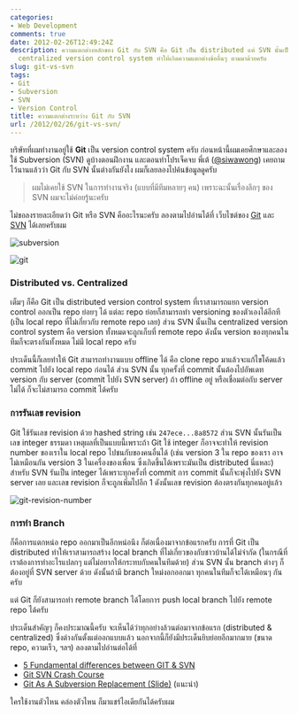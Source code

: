 ```yaml
---
categories:
- Web Development
comments: true
date: 2012-02-26T12:49:24Z
description: ความแตกต่างหลักของ Git กับ SVN คือ Git เป็น distributed แต่ SVN นั้นเป็น
  centralized version control system ทำให้เกิดความแตกต่างข้ออื่นๆ ตามมาด้วยครับ
slug: git-vs-svn
tags:
- Git
- Subversion
- SVN
- Version Control
title: ความแตกต่างระหว่าง Git กับ SVN
url: /2012/02/26/git-vs-svn/
---
```


บริษัทที่ผมทำงานอยู่ใช้ **Git** เป็น version control system ครับ ก่อนหน้านี้ผมเคยศึกษาและลองใช้ Subversion (SVN) ดูบ้างตอนฝึกงาน และตอนทำโปรเจ็คจบ พี่เต้ ([@siwawong](https://twitter.com/siwawong)) เคยถามไว้นานแล้วว่า Git กับ SVN นั้นต่างกันยังไง ผมก็เลยลองไปค้นข้อมูลดูครับ

> ผมไม่เคยใช้ SVN ในการทำงานจริง (แบบที่มีทีมหลายๆ คน) เพราะฉะนั้นเรื่องลึกๆ ของ SVN ผมจะไม่ค่อยรู้นะครับ

ไม่ขอลงรายละเอียดว่า Git หรือ SVN คืออะไรนะครับ ลองตามไปอ่านได้ที่ เว็บไซต์ของ [Git](http://git-scm.com/) และ ​[SVN](http://subversion.tigris.org/) ได้เลยครับผม

![subversion](http://farm9.staticflickr.com/8100/8507770554_f903cb0522_o.png)

![git](http://farm9.staticflickr.com/8085/8507774158_4e737d4d86_o.jpg)

### Distributed vs. Centralized

เต็มๆ ก็คือ Git เป็น distributed version control system ที่เราสามารถแยก version control ออกเป็น repo ย่อยๆ ได้ แต่ละ repo ย่อยก็สามารถทำ versioning ของตัวเองได้อีกที (เป็น local repo ที่ไม่เกี่ยวกับ remote repo เลย) ส่วน SVN นั้นเป็น centralized version control system คือ version ทั้งหมดจะถูกเก็บที่ remote repo ดังนั้น version ของทุกคนในทีมก็จะตรงกันทั้งหมด ไม่มี local repo ครับ

ประเด็นนี้ก็เลยทำให้ Git สามารถทำงานแบบ offline ได้ คือ clone repo มาแล้วจะแก้ไขโค้ดแล้ว commit ไปยัง local repo ก่อนได้ ส่วน SVN นั้น ทุกครั้งที่ commit นั้นต้องไปอัพเดท version กับ server (commit ไปยัง SVN server) ถ้า offline อยู่ หรือเชื่อมต่อกับ server ไม่ได้ ก็จะไม่สามารถ commit ได้ครับ

### การรันเลข revision

Git ใช้รันเลข revision ด้วย hashed string เช่น `247ece...8a8572` ส่วน SVN นั้นรันเป็นเลข integer ธรรมดา เหตุผลที่เป็นแบบนี้เพราะถ้า Git ใช้ integer ก็อาจจะทำให้ revision number ของเราใน local repo ไปชนกับของคนอื่นได้ (เช่น version 3 ใน repo ของเรา อาจไม่เหมือนกัน version 3 ในเครื่องของเพื่อน ซึ่งเกิดขึ้นได้เพราะมันเป็น distributed นี่แหละ) สำหรับ SVN รันเป็น integer ได้เพราะทุกครั้งที่ commit การ commit นั้นก็จะพุ่งไปยัง SVN server เลย และเลข revision ก็จะถูกเพิ่มไปอีก 1 ดังนั้นเลข revision ต้องตรงกันทุกคนอยู่แล้ว

![git-revision-number](http://farm9.staticflickr.com/8366/8506668763_d37fa72aaf_o.jpg)

### การทำ Branch

ก็คือการแตกหน่อ repo ออกมาเป็นอีกหน่อนึง ก็ต่อเนื่องมาจากข้อแรกครับ การที่ Git เป็น distributed ทำให้เราสามารถสร้าง local branch ที่ไม่เกี่ยวของกับชาวบ้านได้ไม่จำกัด (ในกรณีที่เราต้องการทำอะไรแปลกๆ แต่ไม่อยากให้กระทบกับคนในทีมด้วย) ส่วน SVN นั้น branch ต่างๆ ก็ต้องอยู่ที่ SVN server ด้วย ดังนั้นถ้ามี branch ใหม่งอกออกมา ทุกคนในทีมก็จะได้เหมือนๆ กันครับ

แต่ Git ก็ยังสามารถทำ remote branch ได้โดยการ push local branch ไปยัง remote repo ได้ครับ

ประเด็นสำคัญๆ ก็คงประมาณนี้ครับ จะเห็นได้ว่าทุกอย่างล้วนต่อมาจากข้อแรก (distributed & centralized) ซึ่งต่างกันตั้งแต่ออกแบบแล้ว นอกจากนี้ก็ยังมีประเด็นยิบย่อยอีกมากมาย (ขนาด repo, ความเร็ว, ฯลฯ) ลองตามไปอ่านต่อได้ที่

* [5 Fundamental differences between GIT & SVN](http://boxysystems.com/index.php/5-fundamental-differences-between-git-svn/)
* [Git SVN Crash Course](https://git.wiki.kernel.org/articles/g/i/t/GitSvnCrashCourse_512d.html)
* [Git As A Subversion Replacement (Slide)](http://www.slideshare.net/technicalpickles/git-as-a-subversion-replacement) (แนะนำ)

ใครใช้งานตัวไหน คล่องตัวไหน ก็มาแชร์ไอเดียกันได้ครับผม
